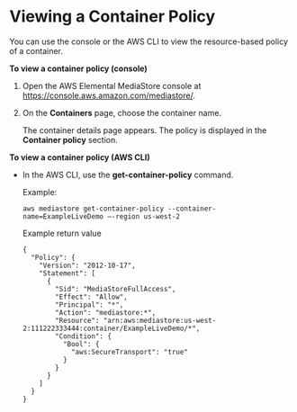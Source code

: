 # Viewing a Container Policy<a name="policies-view"></a>

You can use the console or the AWS CLI to view the resource\-based policy of a container\.

**To view a container policy \(console\)**

1. Open the AWS Elemental MediaStore console at [https://console\.aws\.amazon\.com/mediastore/](https://console.aws.amazon.com/mediastore/)\.

1. On the **Containers** page, choose the container name\.

   The container details page appears\. The policy is displayed in the **Container policy** section\. 

**To view a container policy \(AWS CLI\)**

+ In the AWS CLI, use the **get\-container\-policy** command\.

  Example:

  ```
  aws mediastore get-container-policy --container-name=ExampleLiveDemo –-region us-west-2
  ```

  Example return value

  ```
  {
    "Policy": {
      "Version": "2012-10-17",
      "Statement": [
        {
          "Sid": "MediaStoreFullAccess",
          "Effect": "Allow",
          "Principal": "*",
          "Action": "mediastore:*",
          "Resource": "arn:aws:mediastore:us-west-2:111222333444:container/ExampleLiveDemo/*",
          "Condition": {
            "Bool": {
              "aws:SecureTransport": "true"
            }
          }
        }
      ]
    }
  }
  ```